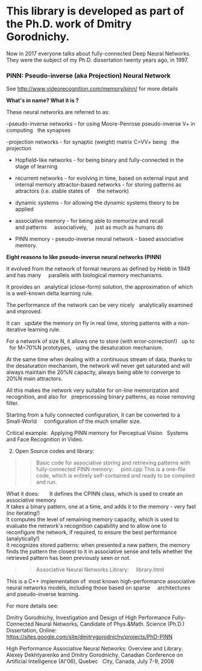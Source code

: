 # This library is developed as part of the Ph.D. work of Dmitry Gorodnichy.

Now in 2017 everyone talks about fully-connected Deep Neural Networks. 
They were the subject of my Ph.D. dissertation twenty years ago,  in 1997. 

### PINN: Pseudo-inverse (aka Projection) Neural Network

See http://www.videorecognition.com/memory/pinn/ for more details

**What's in name? What it is ?**

These neural networks are referred to as:

-pseudo-inverse networks - for using Moore-Penrose pseudo-inverse V+ in computing   the synapses   

-projection networks - for synaptic (weight) matrix C=VV+  being   the projection   

- Hopfield-like networks - for being binary and fully-connected in the stage of  learning 

- recurrent networks - for evolving in time, based on external input and internal  memory  attractor-based networks - for storing patterns as attractors (i.e. stable states of      the network)       

- dynamic systems - for allowing the dynamic systems theory to be applied   

- associative memory - for being able to memorize and recall and patterns      associatively,      just as much as humans do     

- PINN memory - pseudo-inverse neural network - based associative memory.  

**Eight reasons to like pseudo-inverse neural networks (PINN)**

It evolved from the network of  formal neurons as defined by Hebb in 1949 and has many     
parallels with biological memory mechanisms.    

It provides an   analytical (close-form) solution, the approximation of which is a well-known delta learning rule.   

The performance of the network can be very nicely   analytically examined and  improved.  

It can   update the memory on fly  in real time, storing patterns with a non-iterative learning rule.    

For a network of size N, it allows one to  store (with error-correction!)   up to    for  M=70%N prototypes,   using the desaturation mechanism.   

At the same time when  dealing with a continuous stream of data, thanks to the desaturation mechanism,  the network will never get saturated and will always  maintain the 20%N capacity, always being able to converge to 20%N main attractors.  

All this makes the network very  suitable for  on-line memorization and  recognition, and also for   preprocessing binary patterns, as noise removing filter.   

Starting from a fully connected configuration, it can be converted to a Small-World     configuration of the much smaller size.  

Critical example:  Applying PINN memory for  Perceptual Vision   Systems and  Face Recognition in Video. 

2. Open Source codes and library:  

>> Basic code for associative storing and retrieving patterns with fully-connected PINN memory:      pinn.cpp 
This is a one-file code, which is entirely self-contained and ready to be compiled and run.      

What it does:       
It defines the CPINN class, which is used to create an associative memory  
It takes a binary pattern, one at a time, and adds it to the memory - very fast (no iterating!)  
It computes the level of remaining memory capacity, which is used to evaluate the network's recognition capability and to allow one to reconfigure the network, if required, to ensure the best performance (analytically!)  
It recognizes stored patterns: when presented a new pattern, the memory finds the pattern the closest to it in associative sense and tells whether the retrieved pattern has been previously seen or not. 

>>Associative Neural Networks Library:      library.html   

This is a C++ implementation of  most known high-performance associative neural networks models, including those based on sparse     architectures and pseudo-inverse learning. 

For more details see:     

Dmitry Gorodnichy, Investigation and Design of High Performance Fully-Connected Neural Networks, Candidate of Phys.&Math. Science (Ph.D.) Dissertation, Online: https://sites.google.com/site/dmitrygorodnichy/projects/PhD-PINN

High Performance Associative Neural Networks: Overview and Library. Alexey Dekhtyarenko and Dmitry Gorodnichy, Canadian Conference on Artificial Intelligence (AI'06), Quebec   City, Canada, July 7-9, 2006   
